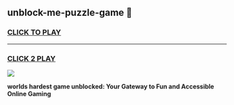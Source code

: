 
## unblock-me-puzzle-game 👋
<h3>
<a href="https://premium.freeplayer.one?title=unblock-me-puzzle-game&ref=14F">CLICK TO PLAY</a></h3>
<hr>

<h3>
<a href="https://premium.freeplayer.one?title=unblock-me-puzzle-game&ref=14F">CLICK 2 PLAY</a>
  
</h3>

<a href="https://premium.freeplayer.one?title=unblock-me-puzzle-game&ref=12F/"><img src="https://clearcache.store/games.png"></a>


**worlds hardest game unblocked: Your Gateway to Fun and Accessible Online Gaming**
